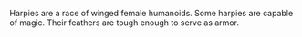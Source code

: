 Harpies are a race of winged female humanoids. Some harpies are capable of magic. Their feathers are tough enough to serve as armor.
